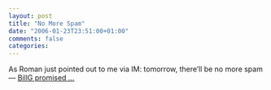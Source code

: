 ```yaml
---
layout: post
title: "No More Spam"
date: "2006-01-23T23:51:00+01:00"
comments: false
categories: 
---
```


<p>As Roman just pointed out to me via IM: tomorrow, there&#8217;ll be no more spam &#8212; <a href="http://news.bbc.co.uk/1/hi/business/3426367.stm">BillG promised &#8230;</a></p>


